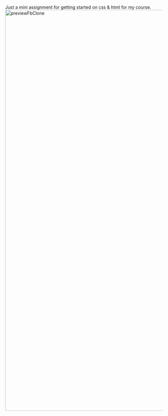Just a mini assignment for getting started on css & html for my course.
<img width="1280" alt="previewFbClone" src="https://github.com/Macle57/fbClone/assets/148278124/dd1ef8b4-48f2-49de-b0c5-85806c843848">

